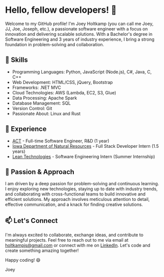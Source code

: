 # Hello, fellow developers! 👋

Welcome to my GitHub profile! I'm Joey Holtkamp (you can call me Joey, JJ, Joe, Joseph, etc.), a passionate software engineer with a focus on innovation and delivering scalable solutions. With a Bachelor's degree in Software Engineering and 3 years of industry experience, I bring a strong foundation in problem-solving and collaboration.

## 🔧 Skills

- Programming Languages: Python, JavaScript (Node.js), C#, Java, C, C++
- Web Development: HTML/CSS, jQuery, Bootstrap
- Frameworks: .NET MVC
- Cloud Technologies: AWS (Lambda, EC2, S3, Glue)
- Data Processing: Apache Spark
- Database Management: SQL
- Version Control: Git
- Passionate About: Linux and Rust

## 💼 Experience

- [ACT](https://www.act.org/) - Full-time Software Engineer, R&D (1 year)
- [Iowa Department of Natural Resources](https://www.iowadnr.gov/) - Full Stack Developer Intern (1.5 years)
- [Lean Technologies](https://www.lean-technologies.com/) - Software Engineering Intern (Summer Internship)

## 🌱 Passion & Approach

I am driven by a deep passion for problem-solving and continuous learning. I enjoy exploring new technologies, staying up to date with industry trends, and collaborating with cross-functional teams to build innovative and efficient solutions. My approach involves meticulous attention to detail, effective communication, and a knack for finding creative solutions.

## 📫 Let's Connect

I'm always excited to collaborate, exchange ideas, and contribute to meaningful projects. Feel free to reach out to me via email at [holtkampjs@gmail.com](mailto:holtkampjs@gmail.com) or connect with me on [LinkedIn](https://www.linkedin.com/in/joseph-holtkamp-18ba73201/). Let's code and create something amazing together!

Happy coding! 😄

Joey
